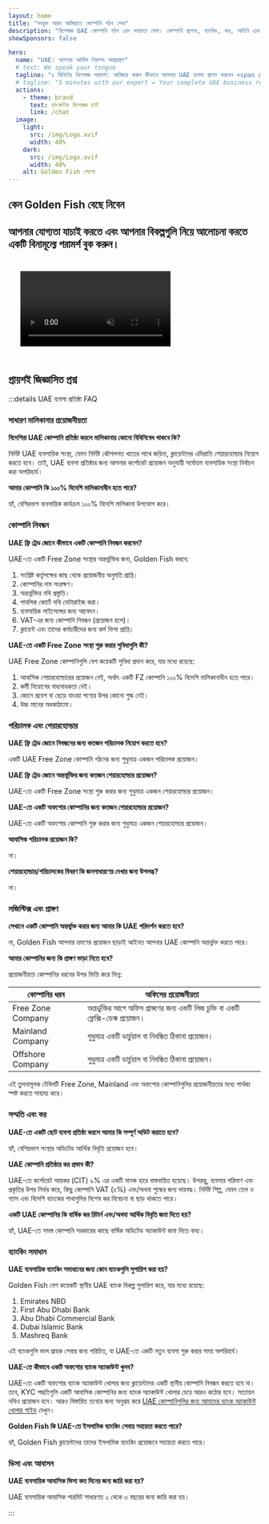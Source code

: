 ```yaml
---
layout: home
title: "সংযুক্ত আরব আমিরাতে কোম্পানি গঠন সেবা"
description: "বিশেষজ্ঞ UAE কোম্পানি গঠন এবং সহায়তা সেবা। কোম্পানি স্থাপনা, ব্যাংকিং, কর, আইনি এবং ভিসা সমাধান। অনুমোদনের পরেই অর্থ প্রদান।"
showSponsors: false

hero:
  name: "UAE: আপনার আর্থিক নিরাপদ আশ্রয়স্থল"
  # text: We speak your tongue
  tagline: "৫ মিনিটের বিশেষজ্ঞ পরামর্শ: আবিষ্কার করুন কীভাবে আপনার UAE ব্যবসা স্থাপন করবেন <span class='hl'>ঝুঁকিমুক্তভাবে</span>"
  # tagline: "5 minutes with our expert = Your complete UAE business roadmap"
  actions:
    - theme: brand
      text: তাৎক্ষণিক বিশেষজ্ঞ চ্যাট
      link: /chat
  image:
    light:
      src: /img/Logo.avif
      width: 40%
    dark:
      src: /img/Logo.avif
      width: 40%
    alt: Golden Fish লোগো
---
```


<FeatureBlock :card="{
  title: 'কোম্পানি স্থাপনা গাইড',
  details: '**Free Zone, offshore, Mainland, শাখা** এ কোম্পানি স্থাপনার সম্পূর্ণ গাইড। \n\n* Free Zone এবং Mainland এ ১০০% বিদেশি মালিকানা উপলব্ধ\n* কম কর হার - মাত্র ৯% কর্পোরেট কর\n* কোন মুদ্রা নিয়ন্ত্রণ নেই - সহজ পুঁজি প্রত্যাবর্তন\n\n[আরও জানুন](/uae-business/offer/company-registration/)',
  link: '/uae-business/offer/company-registration/',
  src: {
    light: '/img/iStock-2051326997.avif',
    dark: '/img/iStock-1448478309.jpg',
    width: '100%'
  },
  inversion: false
}" />

<FeatureBlock :card="{
  title: 'ব্যাংকিং সমাধান',
  details: 'UAE এর বিশ্বস্ত ব্যাংকগুলির সাথে সহজেই ব্যবসায়িক বা ব্যক্তিগত ব্যাংক অ্যাকাউন্ট খুলুন। \n\n* সরকারি অনুমোদনের জন্য সম্পূর্ণ PRO সেবা\n* সম্পূর্ণ ব্যাংকিং প্যাকেজ সেটআপ\n* **৯৬% সফলতার হার**\n\n[আরও জানুন](/uae-business/offer/banking/)',
  link: '/uae-business/offer/banking/',
  src: {
    light: '/img/iStock-2153786564.avif',
    dark: '/img/iStock-2166793628.avif',
    width: '100%'
  },
  inversion: true
}" />

<FeatureBlock :card="{
  title: 'Golden Visa এবং বসবাসের অনুমতি',
  details: 'একটি নিরবচ্ছিন্ন আবেদন প্রক্রিয়ার মাধ্যমে দীর্ঘমেয়াদী বসবাসের জন্য UAE **Golden Visa** পান। \n\n* **প্রতি ৬ মাসে UAE তে প্রবেশের প্রয়োজন নেই**\n* যোগ্যতার শর্ত বজায় রাখার ভিত্তিতে নবায়নের বিকল্প সহ ১০ বছরের বৈধতা\n* ৯২% সফলতার হার\n\n[আরও জানুন](/uae-business/offer/golden-visa/)',
  link: '/uae-business/offer/golden-visa/',
  src: {
    light: '/img/iStock-1312241253.avif',
    dark: '/img/ILONMASKID.webp',
    width: '100%'
  },
  inversion: false
}" />

<FeatureCards :features="[
  {
    title: 'সম্মতি সেবা',
    details: 'আমাদের বিশেষজ্ঞরা ESR রিপোর্ট এবং UBO ফাইলিং সহ জটিল UAE নিয়ন্ত্রক প্রয়োজনীয়তার মাধ্যমে আপনাকে গাইড করেন।',
    items: [],
    linkText: 'আরও জানুন',
    link: '/uae-business/company-registration/Protect-Your-Business',
    icon: {
      light: '/img/iStock-1299393716.avif',
      dark: '/img/iStock-2149731304.avif',
      alt: 'সম্মতি সেবা'
    }
  },
  {
    title: 'কর্পোরেট কর এবং VAT',
    details: 'বিশেষজ্ঞ পরামর্শ ফেডারেল ট্যাক্স অথরিটি (FTA) এর সাথে কর্পোরেট কর এবং VAT বাধ্যবাধকতার সম্মতি নিশ্চিত করে।',
    items: [],
    linkText: 'আরও জানুন',
    link: '/uae-business/company-registration/accounting-legal',
    icon: {
      light: '/img/iStock-1018285934.avif',
      dark: '/img/iStock-584576538.avif',
      alt: 'কর সেবা'
    }
  },
  {
    title: 'আইনি সেবা',
    details: 'আইনি দল M&A, কর্পোরেট পুনর্গঠন, অর্থায়ন এবং বিরোধ নিষ্পত্তি সংক্রান্ত UAE এর আইন বিষয়ে পরামর্শ দেয়।',
    items: [],
    linkText: 'আরও জানুন',
    link: '/uae-business/company-registration/Protect-Your-Business',
    icon: {
      light: '/img/iStock-650045508.avif',
      dark: '/img/iStock-1498627598.avif',
      alt: 'আইনি সেবা'
    }
  },
  {
    title: 'হিসাবরক্ষণ এবং বেতন-ভাতা',
    details: 'আমাদের হিসাবরক্ষকরা অর্থ ব্যবস্থাপনা করেন, বুককিপিং, সমন্বয়, বেতন-ভাতা এবং অডিট সহায়তা প্রদান করে নিয়োগ খরচ সাশ্রয় করেন।',
    items: [],
    linkText: 'আরও জানুন',
    link: '/resources/contacts',
    icon: {
      light: '/img/iStock-1022793868.avif',
      dark: '/img/iStock-1320130292.jpg',
      alt: 'হিসাবরক্ষণ সেবা'
    }
  },
]" />

## কেন Golden Fish বেছে নিবেন

<BenefitsList :features="[
  {
    icon: '🏢',
    title: 'স্থানীয় UAE দক্ষতা',
    text: 'দুবাইয়ের নিবেদিত বিশেষজ্ঞরা প্রক্রিয়ার প্রতিটি ধাপে বিশেষজ্ঞ নির্দেশনা প্রদান করেন।'
  },
  {
    icon: '📊',
    title: 'প্রমাণিত সাফল্যের হার',
    text: 'আমাদের প্রিমিয়াম প্রক্রিয়াকরণের মাধ্যমে শত শত ভিসা, ব্যাংক অ্যাকাউন্ট এবং কোম্পানি নিবন্ধনের সাথে ৯০% এর বেশি অনুমোদনের হার।'
  },
  {
    icon: '💸',
    title: '**সাফল্য-ভিত্তিক ফি**',
    text: '[শুধুমাত্র অনুমোদনের পরে পেমেন্ট করুন](/uae-business/benefits/success-based-fees)। কোনো লুকানো খরচ ছাড়াই সম্পূর্ণ স্বচ্ছতা।'
  },
]" />

## আপনার যোগ্যতা যাচাই করতে এবং আপনার বিকল্পগুলি নিয়ে আলোচনা করতে একটি বিনামূল্যে পরামর্শ বুক করুন।

<video autoplay muted playsinline style="padding: 24px">
  <source src="/img/iStock-2185906461.mp4" type="video/mp4">
</video>

<ContactForm buttonText="একজন বিশেষজ্ঞের সাথে কথা বলুন" />

## প্রায়শই জিজ্ঞাসিত প্রশ্ন

:::details UAE ব্যবসা প্রতিষ্ঠা FAQ

### সাধারণ মালিকানার প্রয়োজনীয়তা

**বিদেশিরা UAE কোম্পানি প্রতিষ্ঠা করলে মালিকানায় কোনো বিধিনিষেধ থাকবে কি?**

নির্দিষ্ট UAE ব্যবসায়িক সংস্থা, যেমন নির্দিষ্ট কৌশলগত খাতের সাথে জড়িত, ক্লায়েন্টদের এমিরাতি শেয়ারহোল্ডার নিয়োগ করতে হবে। তাই, UAE ব্যবসা প্রতিষ্ঠার জন্য আপনার কর্পোরেট প্রয়োজন অনুযায়ী সর্বোত্তম ব্যবসায়িক সংস্থা নির্বাচন করা অপরিহার্য।

**আমার কোম্পানি কি ১০০% বিদেশি মালিকানাধীন হতে পারে?**

হ্যাঁ, বেশিরভাগ ব্যবসায়িক কার্যক্রম ১০০% বিদেশি মালিকানা উপভোগ করে।

### কোম্পানি নিবন্ধন

**UAE ফ্রি ট্রেড জোনে কীভাবে একটি কোম্পানি নিবন্ধন করবেন?**

UAE-তে একটি Free Zone সংস্থার অন্তর্ভুক্তির জন্য, Golden Fish করবে:

1. সংশ্লিষ্ট কর্তৃপক্ষের কাছ থেকে প্রয়োজনীয় অনুমতি প্রাপ্তি।
2. কোম্পানির নাম সংরক্ষণ।
3. অন্তর্ভুক্তির নথি প্রস্তুতি।
4. পাবলিক কোর্টে নথি নোটারাইজ করা।
5. ব্যবসায়িক লাইসেন্সের জন্য আবেদন।
6. VAT-এর জন্য কোম্পানি নিবন্ধন (প্রয়োজন হলে)।
7. ক্লায়েন্ট এবং তাদের কর্মচারীদের জন্য কর্ম ভিসা প্রাপ্তি।

**UAE-তে একটি Free Zone সংস্থা শুরু করার সুবিধাগুলি কী?**

UAE Free Zone কোম্পানিগুলি বেশ কয়েকটি সুবিধা প্রদান করে, যার মধ্যে রয়েছে:

1. আবাসিক শেয়ারহোল্ডারের প্রয়োজন নেই, অর্থাৎ একটি FZ কোম্পানি ১০০% বিদেশি মালিকানাধীন হতে পারে।
2. কর্মী নিয়োগের বাধ্যবাধকতা নেই।
3. জোনে প্রবেশ বা ছেড়ে যাওয়া পণ্যের উপর কোনো শুল্ক নেই।
4. উচ্চ মানের অবকাঠামো।

### পরিচালক এবং শেয়ারহোল্ডার

**UAE ফ্রি ট্রেড জোনে নিবন্ধনের জন্য কতজন পরিচালক নিয়োগ করতে হবে?**

একটি UAE Free Zone কোম্পানি গঠনের জন্য শুধুমাত্র একজন পরিচালক প্রয়োজন।

**UAE ফ্রি ট্রেড জোনে অন্তর্ভুক্তির জন্য কতজন শেয়ারহোল্ডার প্রয়োজন?**

UAE-তে একটি Free Zone সংস্থা শুরু করার জন্য শুধুমাত্র একজন শেয়ারহোল্ডার প্রয়োজন।

**UAE-তে একটি অফশোর কোম্পানির জন্য কতজন শেয়ারহোল্ডার প্রয়োজন?**

UAE-তে একটি অফশোর কোম্পানি শুরু করার জন্য শুধুমাত্র একজন শেয়ারহোল্ডার প্রয়োজন।

**আবাসিক পরিচালক প্রয়োজন কি?**

না।

**শেয়ারহোল্ডার/পরিচালকের বিবরণ কি জনসাধারণের দেখার জন্য উপলব্ধ?**

না।

### লজিস্টিক্স এবং প্রাঙ্গণ

**সেখানে একটি কোম্পানি অন্তর্ভুক্ত করার জন্য আমার কি UAE পরিদর্শন করতে হবে?**

না, Golden Fish আপনার ভ্রমণের প্রয়োজন ছাড়াই আইনত আপনার UAE কোম্পানি অন্তর্ভুক্ত করতে পারে।

**আমার কোম্পানির জন্য কি প্রাঙ্গণ ভাড়া নিতে হবে?**

প্রয়োজনীয়তা কোম্পানির ধরনের উপর ভিত্তি করে ভিন্ন:

| কোম্পানির ধরন | অফিসের প্রয়োজনীয়তা |
| ----------------- | --------------------------------------------------------------------------------------- |
| Free Zone Company | অন্তর্ভুক্তির আগে অফিস প্রাঙ্গণের জন্য একটি লিজ চুক্তি বা একটি ফ্লেক্সি-ডেস্ক প্রয়োজন। |
| Mainland Company | শুধুমাত্র একটি ভার্চুয়াল বা নিবন্ধিত ঠিকানা প্রয়োজন। |
| Offshore Company | শুধুমাত্র একটি ভার্চুয়াল বা নিবন্ধিত ঠিকানা প্রয়োজন। |

এই তুলনামূলক টেবিলটি Free Zone, Mainland এবং অফশোর কোম্পানিগুলির প্রয়োজনীয়তার মধ্যে পার্থক্য স্পষ্ট করতে সাহায্য করে।

### সম্মতি এবং কর

**UAE-তে একটি ছোট ব্যবসা প্রতিষ্ঠা করলে আমার কি সম্পূর্ণ অডিট করাতে হবে?**

হ্যাঁ, বেশিরভাগ সংস্থার অডিটেড আর্থিক বিবৃতি প্রয়োজন হবে।

**UAE কোম্পানি প্রতিষ্ঠার কর প্রভাব কী?**

UAE-তে কর্পোরেট আয়কর (CIT) ৯% এর একটি মানক হারে বাস্তবায়িত হয়েছে। উপরন্তু, ব্যবসার পরিমাণ এবং প্রকৃতির উপর নির্ভর করে, কিছু কোম্পানি VAT (৫%) এবং/অথবা শুল্কের জন্য দায়বদ্ধ। নির্দিষ্ট শিল্প, যেমন তেল ও গ্যাস এবং বিদেশি ব্যাংকের শাখাগুলির বিশেষ কর বিবেচনা বা ছাড় থাকতে পারে।

**একটি UAE কোম্পানির কি বার্ষিক কর রিটার্ন এবং/অথবা আর্থিক বিবৃতি জমা দিতে হয়?**

হ্যাঁ, UAE-তে সমস্ত কোম্পানি সরকারের কাছে বার্ষিক অডিটেড অ্যাকাউন্ট জমা দিতে বাধ্য।

### ব্যাংকিং সমাধান

**UAE ব্যবসায়িক ব্যাংকিং সমাধানের জন্য কোন ব্যাংকগুলি সুপারিশ করা হয়?**

Golden Fish বেশ কয়েকটি স্থানীয় UAE ব্যাংক বিকল্প সুপারিশ করে, যার মধ্যে রয়েছে:

1. Emirates NBD
2. First Abu Dhabi Bank
3. Abu Dhabi Commercial Bank
4. Dubai Islamic Bank
5. Mashreq Bank

এই ব্যাংকগুলি ভাল গ্রাহক সেবার জন্য পরিচিত, যা UAE-তে একটি নতুন ব্যবসা শুরু করার সময় অপরিহার্য।

**UAE-তে কীভাবে একটি অফশোর ব্যাংক অ্যাকাউন্ট খুলব?**

UAE-তে একটি অফশোর ব্যাংক অ্যাকাউন্ট খোলার জন্য ক্লায়েন্টদের একটি স্থানীয় কোম্পানি নিবন্ধন করতে হবে না। তবে, KYC পদ্ধতিগুলি একটি আবাসিক কোম্পানির জন্য ব্যাংক অ্যাকাউন্ট খোলার চেয়ে আরও কঠোর হবে। সত্যায়ন নথিও প্রয়োজন হবে। আরও বিস্তারিত তথ্যের জন্য অনুগ্রহ করে [UAE কোম্পানিগুলির জন্য আমাদের ব্যাংক অ্যাকাউন্ট খোলার গাইড](./uae-business/company-registration/banking) দেখুন।

**Golden Fish কি UAE-তে ইসলামিক ব্যাংকিং সেবায় সহায়তা করতে পারে?**

হ্যাঁ, Golden Fish ক্লায়েন্টদের তাদের ইসলামিক ব্যাংকিং প্রয়োজনে সহায়তা করতে পারে।

### ভিসা এবং আবাসন

**UAE ব্যবসায়িক আবাসিক ভিসা কত দিনের জন্য জারি করা হয়?**

UAE ব্যবসায়িক আবাসিক পারমিট সাধারণত ২ থেকে ৩ বছরের জন্য জারি করা হয়।

:::